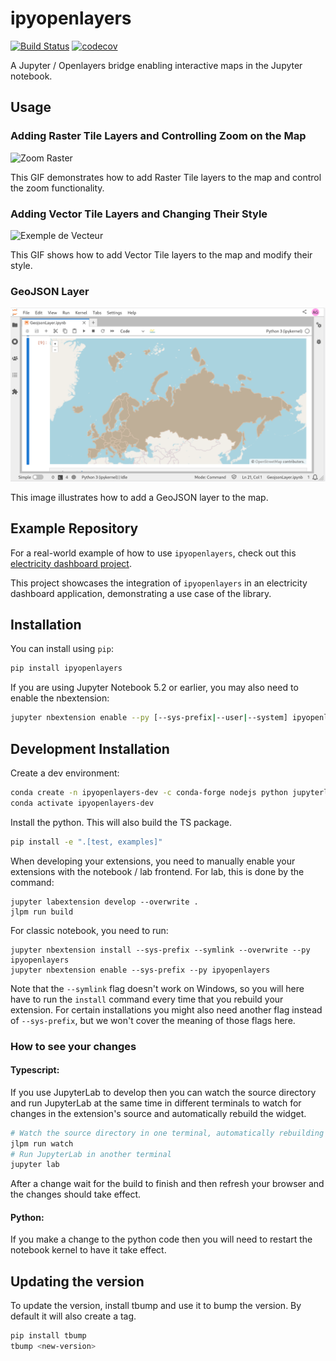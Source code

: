 # ipyopenlayers

[![Build Status](https://travis-ci.org/QuantStack/ipyopenlayers.svg?branch=master)](https://travis-ci.org/QuantStack/ipyopenlayers)
[![codecov](https://codecov.io/gh/QuantStack/ipyopenlayers/branch/master/graph/badge.svg)](https://codecov.io/gh/QuantStack/ipyopenlayers)

A Jupyter / Openlayers bridge enabling interactive maps in the Jupyter notebook.

## Usage

### Adding Raster Tile Layers and Controlling Zoom on the Map

![Zoom Raster](https://github.com/Nour-Cheour10/Ipy-openlayers/blob/Readme/media/RasterZoom.gif)

This GIF demonstrates how to add Raster Tile layers to the map and control the zoom functionality.

### Adding Vector Tile Layers and Changing Their Style

![Exemple de Vecteur](https://github.com/Nour-Cheour10/Ipy-openlayers/blob/Readme/media/Vector.gif)

This GIF shows how to add Vector Tile layers to the map and modify their style.

### GeoJSON Layer

![Exemple GeoJson](https://github.com/Nour-Cheour10/Ipy-openlayers/blob/Readme/media/GeoJson.png)

This image illustrates how to add a GeoJSON layer to the map.


## Example Repository

For a real-world example of how to use `ipyopenlayers`, check out this [electricity dashboard project](https://github.com/Nour-Cheour10/electricitymap_dashboard.git).

This project showcases the integration of `ipyopenlayers` in an electricity dashboard application, demonstrating a use case of the library.

## Installation

You can install using `pip`:

```bash
pip install ipyopenlayers
```

If you are using Jupyter Notebook 5.2 or earlier, you may also need to enable
the nbextension:

```bash
jupyter nbextension enable --py [--sys-prefix|--user|--system] ipyopenlayers
```

## Development Installation

Create a dev environment:

```bash
conda create -n ipyopenlayers-dev -c conda-forge nodejs python jupyterlab=4.0.11
conda activate ipyopenlayers-dev
```

Install the python. This will also build the TS package.

```bash
pip install -e ".[test, examples]"
```

When developing your extensions, you need to manually enable your extensions with the
notebook / lab frontend. For lab, this is done by the command:

```
jupyter labextension develop --overwrite .
jlpm run build
```

For classic notebook, you need to run:

```
jupyter nbextension install --sys-prefix --symlink --overwrite --py ipyopenlayers
jupyter nbextension enable --sys-prefix --py ipyopenlayers
```

Note that the `--symlink` flag doesn't work on Windows, so you will here have to run
the `install` command every time that you rebuild your extension. For certain installations
you might also need another flag instead of `--sys-prefix`, but we won't cover the meaning
of those flags here.

### How to see your changes

#### Typescript:

If you use JupyterLab to develop then you can watch the source directory and run JupyterLab at the same time in different
terminals to watch for changes in the extension's source and automatically rebuild the widget.

```bash
# Watch the source directory in one terminal, automatically rebuilding when needed
jlpm run watch
# Run JupyterLab in another terminal
jupyter lab
```

After a change wait for the build to finish and then refresh your browser and the changes should take effect.

#### Python:

If you make a change to the python code then you will need to restart the notebook kernel to have it take effect.

## Updating the version

To update the version, install tbump and use it to bump the version.
By default it will also create a tag.

```bash
pip install tbump
tbump <new-version>
```
